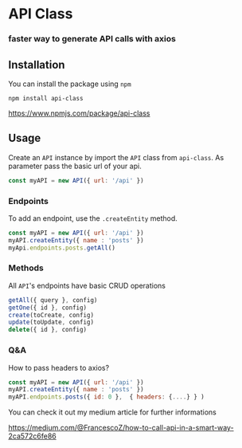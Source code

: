 # API Class
### faster way to generate API calls with axios

## Installation
You can install the package using `npm`

```
npm install api-class
```

https://www.npmjs.com/package/api-class
## Usage
Create an `API` instance by import the `API` class from `api-class`. As parameter pass the basic url of your api.

```javascript
const myAPI = new API({ url: '/api' })
```
### Endpoints
To add an endpoint, use the `.createEntity` method.

```javascript
const myAPI = new API({ url: '/api' })
myAPI.createEntity({ name : 'posts' })
myApi.endpoints.posts.getAll()

```

### Methods
All `API`'s endpoints have basic CRUD operations

```javascript
getAll({ query }, config)
getOne({ id }, config)
create(toCreate, config)
update(toUpdate, config)
delete({ id }, config)
```
### Q&A

How to pass headers to axios?

```javascript
const myAPI = new API({ url: '/api' })
myAPI.createEntity({ name : 'posts' })
myAPI.endpoints.posts({ id: 0 },  { headers: {....} } )
```
You can check it out my medium article for further informations

https://medium.com/@FrancescoZ/how-to-call-api-in-a-smart-way-2ca572c6fe86
